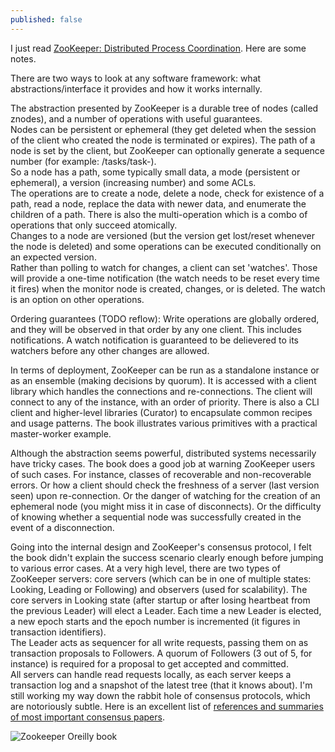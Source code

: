 ```yaml
---
published: false
---
```



I just read [ZooKeeper: Distributed Process Coordination](http://smile.amazon.com/ZooKeeper-Distributed-Coordination-Flavio-Junqueira/dp/1449361307/). Here are some notes.

There are two ways to look at any software framework: what abstractions/interface it provides and how it works internally.

The abstraction presented by ZooKeeper is a durable tree of nodes (called znodes), and a number of operations with useful guarantees.  
Nodes can be persistent or ephemeral (they get deleted when the session of the client who created the node is terminated or expires). The path of a node is set by the client, but ZooKeeper can optionally generate a sequence number (for example: /tasks/task-<increment>).  
So a node has a path, some typically small data, a mode (persistent or ephemeral), a version (increasing number) and some ACLs.  
The operations are to create a node, delete a node, check for existence of a path, read a node, replace the data with newer data, and enumerate the children of a path. There is also the multi-operation which is a combo of operations that only succeed atomically.  
Changes to a node are versioned (but the version get lost/reset whenever the node is deleted) and some operations can be executed conditionally on an expected version.  
Rather than polling to watch for changes, a client can set 'watches'. Those will provide a one-time notification (the watch needs to be reset every time it fires) when the monitor node is created, changes, or is deleted. The watch is an option on other operations. 

Ordering guarantees (TODO reflow):
Write operations are globally ordered, and they will be observed in that order by any one client. 
This includes notifications. A watch notification is guaranteed to be delievered to its watchers before any other changes are allowed.

In terms of deployment, ZooKeeper can be run as a standalone instance or as an ensemble (making decisions by quorum). It is accessed with a client library which handles the connections and re-connections. The client will connect to any of the instance, with an order of priority. There is also a CLI client and higher-level libraries (Curator) to encapsulate common recipes and usage patterns. The book illustrates various primitives with a practical master-worker example.

Although the abstraction seems powerful, distributed systems necessarily have tricky cases. The book does a good job at warning ZooKeeper users of such cases. For instance, classes of recoverable and non-recoverable errors. Or how a client should check the freshness of a server (last version seen) upon re-connection. Or the danger of watching for the creation of an ephemeral node (you might miss it in case of disconnects). Or the difficulty of knowing whether a sequential node was successfully created in the event of a disconnection.

Going into the internal design and ZooKeeper's consensus protocol, I felt the book didn't explain the success scenario clearly enough before jumping to various error cases.
At a very high level, there are two types of ZooKeeper servers: core servers (which can be in one of multiple states: Looking, Leading or Following) and observers (used for scalability). The core servers in Looking state (after startup or after losing heartbeat from the previous Leader) will elect a Leader. Each time a new Leader is elected, a new epoch starts and the epoch number is incremented (it figures in transaction identifiers).  
The Leader acts as sequencer for all write requests, passing them on as transaction proposals to Followers. A quorum of Followers (3 out of 5, for instance) is required for a proposal to get accepted and committed.  
All servers can handle read requests locally, as each server keeps a transaction log and a snapshot of the latest tree (that it knows about).
I'm still working my way down the rabbit hole of consensus protocols, which are notoriously subtle. Here is an excellent list of [references and summaries of most important consensus papers](http://blog.acolyer.org/2015/03/01/cant-we-all-just-agree/).


![Zookeeper Oreilly book]({{site.baseurl}}/archives/images/zookeeper.jpg)
